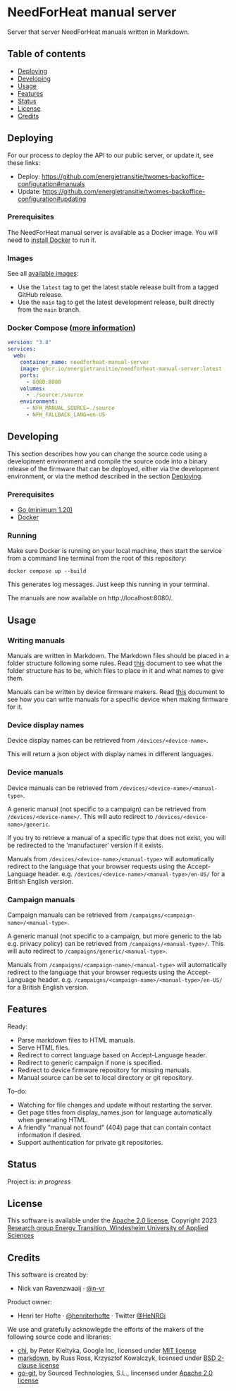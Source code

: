 # NeedForHeat manual server
Server that server NeedForHeat manuals written in Markdown.

## Table of contents
* [Deploying](#deploying)
* [Developing](#developing)
* [Usage](#usage)
* [Features](#features)
* [Status](#status)
* [License](#license)
* [Credits](#credits)

## Deploying
For our process to deploy the API to our public server, or update it, see these links:
- Deploy: https://github.com/energietransitie/twomes-backoffice-configuration#manuals
- Update: https://github.com/energietransitie/twomes-backoffice-configuration#updating

### Prerequisites
The NeedForHeat manual server is available as a Docker image.
You will need to [install Docker](https://docs.docker.com/engine/install/) to run it.

### Images
See all [available images](https://github.com/energietransitie/needforheat-manual-server/pkgs/container/needforheat-manual-server):
- Use the `latest` tag to get the latest stable release built from a tagged GitHub release. 
- Use the `main` tag to get the latest development release, built directly from the `main` branch.

### Docker Compose ([more information](https://docs.docker.com/compose/features-uses/))
```yaml
version: "3.8"
services:
  web:
    container_name: needforheat-manual-server
    image: ghcr.io/energietransitie/needforheat-manual-server:latest
    ports:
      - 8080:8080
    volumes:
      - ./source:/source
    environment:
      - NFH_MANUAL_SOURCE=./source
      - NFH_FALLBACK_LANG=en-US
```

## Developing
This section describes how you can change the source code using a development environment and compile the source code into a binary release of the firmware that can be deployed, either via the development environment, or via the method described in the section [Deploying](#deploying).

### Prerequisites
- [Go (minimum 1.20)](https://go.dev/dl/)
- [Docker](https://www.docker.com/products/docker-desktop)

### Running
Make sure Docker is running on your local machine, then start the service from a command line terminal from the root of this repository:
```shell
docker compose up --build
```

This generates log messages.
Just keep this running in your terminal.

The manuals are now available on http://localhost:8080/.

## Usage

### Writing manuals

Manuals are written in Markdown. The Markdown files should be placed in a folder structure following some rules. Read [this](./docs/source-folder-structure.md) document to see what the folder structure has to be, which files to place in it and what names to give them.

Manuals can be written by device firmware makers. Read [this](./docs/device-repo-manuals.md) document to see how you can write manuals for a specific device when making firmware for it.

### Device display names
Device display names can be retrieved from `/devices/<device-name>`.

This will return a json object with display names in different languages.

### Device manuals
Device manuals can be retrieved from `/devices/<device-name>/<manual-type>`.

A generic manual (not specific to a campaign) can be retrieved from `/devices/<device-name>/`. This will auto redirect to `/devices/<device-name>/generic`.

If you try to retrieve a manual of a specific type that does not exist, you will be redirected to the 'manufacturer' version if it exists.

Manuals from `/devices/<device-name>/<manual-type>` will automatically redirect to the language that your browser requests using the Accept-Language header. e.g. `/devices/<device-name>/<manual-type>/en-US/` for a British English version.

### Campaign manuals
Campaign manuals can be retrieved from `/campaigns/<campaign-name>/<manual-type>`.

A generic manual (not specific to a campaign, but more generic to the lab e.g. privacy policy) can be retrieved from `/campaigns/<manual-type>/`. This will auto redirect to `/campaigns/generic/<manual-type>`.

Manuals from `/campaigns/<campaign-name>/<manual-type>` will automatically redirect to the language that your browser requests using the Accept-Language header. e.g. `/campaigns/<campaign-name>/<manual-type>/en-US/` for a British English version.

## Features
Ready:
* Parse markdown files to HTML manuals.
* Serve HTML files.
* Redirect to correct language based on Accept-Language header.
* Redirect to generic campaign if none is specified.
* Redirect to device firmware repository for missing manuals.
* Manual source can be set to local directory or git repository.

To-do:
* Watching for file changes and update without restarting the server.
* Get page titles from display_names.json for language automatically when generating HTML.
* A friendly "manual not found" (404) page that can contain contact information if desired.
* Support authentication for private git repositories.

## Status
Project is: _in progress_

## License
This software is available under the [Apache 2.0 license](./LICENSE), Copyright 2023 [Research group Energy Transition, Windesheim University of Applied Sciences](https://windesheim.nl/energietransitie) 

## Credits
This software is created by:
* Nick van Ravenzwaaij · [@n-vr](https://github.com/n-vr)

Product owner:
* Henri ter Hofte · [@henriterhofte](https://github.com/henriterhofte) · Twitter [@HeNRGi](https://twitter.com/HeNRGi)

We use and gratefully acknowlegde the efforts of the makers of the following source code and libraries:
* [chi](https://github.com/go-chi/chi), by Peter Kieltyka, Google Inc, licensed under [MIT license](https://github.com/go-chi/chi/blob/master/LICENSE)
* [markdown](https://github.com/gomarkdown/markdown), by Russ Ross, Krzysztof Kowalczyk, licensed under [BSD 2-clause license](https://github.com/gomarkdown/markdown/blob/master/LICENSE.txt)
* [go-git](https://github.com/go-git/go-git), by Sourced Technologies, S.L., lincensed under [Apache 2.0 license](https://github.com/go-git/go-git/blob/master/LICENSE)
